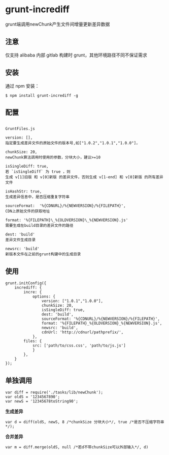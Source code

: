 # grunt-incrediff
grunt端调用newChunk产生文件间增量更新差异数据

## 注意
仅支持 alibaba 内部 gitlab 构建时 grunt，其他环境路径不同不保证需求


## 安装

通过 npm 安装：

`
$ npm install grunt-incrediff -g
`

## 配置

<code>
GruntFiles.js
</code>

	version: [],   
	指定要生成差异文件的原始文件的版本号,如["1.0.2","1.0.1","1.0.0"]，
	
	chunkSize: 20,   
	newChunk算法调用时使用的参数，分块大小，建议>=10
	
	isSingleDiff: true,    
	若 `isSingleDiff` 为 true ，则
	生成 v[1]旧版 和 v[0]新版 的差异文件，否则生成 v[1-end] 和 v[0]新版 的所有差异文件
	
	isHashStr: true,
	生成差异信息中，是否压缩重复字符串
	
	sourceFormat:  '%{CDNURL}/%{NEWVERSION}/%{FILEPATH}',   
	CDN上原始文件的获取地址
	
	format: '%{FILEPATH}\_%{OLDVERSION}\_%{NEWVERSION}.js'    
	需要生成在build目录的差异文件的路径
	
	dest: 'build'    
	差异文件生成目录
	
	newsrc: 'build'    
	新版本文件在之前的grunt构建中的生成目录
	

## 使用

	grunt.initConfig({
 		incrediff: {
  			incre: {
 				options: {
 					version: ["1.0.1","1.0.0"],
 					chunkSize: 20, 
                    isSingleDiff: true,
                    dest: 'build',
                    sourceFormat: '%{CDNURL}/%{NEWVERSION}/%{FILEPATH}',
                    format: '%{FILEPATH}_%{OLDVERSION}_%{NEWVERSION}.js',
                    newsrc: 'build',
					cdnUrl: 'http://cdnurl/pathprefix/',
                },
            files: {
                src: ['path/to/css.css', 'path/to/js.js']
                }
            },
        }
	});


## 单独调用

	var diff = require('./tasks/lib/newChunk');
	var oldS = '1234567890';
	var newS = '12345678toString90';

**生成差异**

	var d = diff(oldS, newS, 8 /*chunkSize 分块大小*/, true /*是否不压缩字符串*/);

**合并差异**

	var m = diff.merge(oldS, null /*若d不带chunkSize可以外部输入*/, d)


